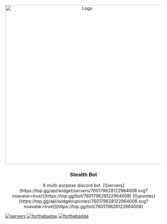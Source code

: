 <p align="center">
    <a href="https://github.com/Ender2K89/Stealth-Bot">
    <img src="https://cdn.discordapp.com/avatars/760179628122964008/c00aa79abd3a0eb621af33660f589c67.png?size=2048" alt="Logo" width="512" height="512">
    </a>
  <h3 align="center">Stealth Bot</h3>
  <p align="center">
    A multi-purpose discord bot.
    [![servers](https://top.gg/api/widget/servers/760179628122964008.svg?noavatar=true)](https://top.gg/bot/760179628122964008)
    [![upvotes](https://top.gg/api/widget/upvotes/760179628122964008.svg?noavatar=true)](https://top.gg/bot/760179628122964008)
  </p>
</p>

[![servers](https://top.gg/api/widget/servers/760179628122964008.svg?noavatar=true)](https://top.gg/bot/760179628122964008)
[![forthebadge](https://forthebadge.com/images/badges/made-with-python.svg)](https://forthebadge.com)
[![forthebadge](https://forthebadge.com/images/badges/it-works-why.svg)](https://forthebadge.com)
